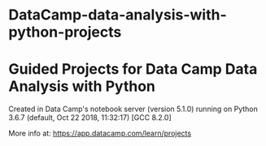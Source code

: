 # DataCamp-data-analysis-with-python-projects
# Guided Projects for Data Camp Data Analysis with Python

Created in Data Camp's notebook server (version 5.1.0) running on
Python 3.6.7 (default, Oct 22 2018, 11:32:17) 
[GCC 8.2.0]

More info at: https://app.datacamp.com/learn/projects
